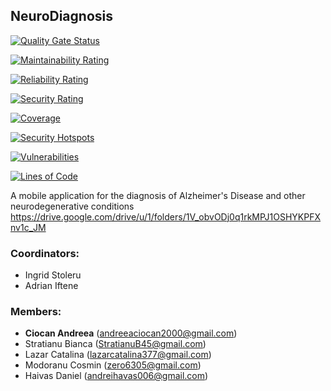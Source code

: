 ## NeuroDiagnosis

[![Quality Gate Status](https://sonarqubeneurodiagnosis.azurewebsites.net/api/project_badges/measure?project=NeuroDiagnosis&metric=alert_status&token=0c713ec5a9b02c3215ad5edbc291ffca11bb47ed)](https://sonarqubeneurodiagnosis.azurewebsites.net/dashboard?id=NeuroDiagnosis)

[![Maintainability Rating](https://sonarqubeneurodiagnosis.azurewebsites.net/api/project_badges/measure?project=NeuroDiagnosis&metric=sqale_rating&token=0c713ec5a9b02c3215ad5edbc291ffca11bb47ed)](https://sonarqubeneurodiagnosis.azurewebsites.net/dashboard?id=NeuroDiagnosis)

[![Reliability Rating](https://sonarqubeneurodiagnosis.azurewebsites.net/api/project_badges/measure?project=NeuroDiagnosis&metric=reliability_rating&token=0c713ec5a9b02c3215ad5edbc291ffca11bb47ed)](https://sonarqubeneurodiagnosis.azurewebsites.net/dashboard?id=NeuroDiagnosis)

[![Security Rating](https://sonarqubeneurodiagnosis.azurewebsites.net/api/project_badges/measure?project=NeuroDiagnosis&metric=security_rating&token=0c713ec5a9b02c3215ad5edbc291ffca11bb47ed)](https://sonarqubeneurodiagnosis.azurewebsites.net/dashboard?id=NeuroDiagnosis)

[![Coverage](https://sonarqubeneurodiagnosis.azurewebsites.net/api/project_badges/measure?project=NeuroDiagnosis&metric=coverage&token=0c713ec5a9b02c3215ad5edbc291ffca11bb47ed)](https://sonarqubeneurodiagnosis.azurewebsites.net/dashboard?id=NeuroDiagnosis)

[![Security Hotspots](https://sonarqubeneurodiagnosis.azurewebsites.net/api/project_badges/measure?project=NeuroDiagnosis&metric=security_hotspots&token=0c713ec5a9b02c3215ad5edbc291ffca11bb47ed)](https://sonarqubeneurodiagnosis.azurewebsites.net/dashboard?id=NeuroDiagnosis)

[![Vulnerabilities](https://sonarqubeneurodiagnosis.azurewebsites.net/api/project_badges/measure?project=NeuroDiagnosis&metric=vulnerabilities&token=0c713ec5a9b02c3215ad5edbc291ffca11bb47ed)](https://sonarqubeneurodiagnosis.azurewebsites.net/dashboard?id=NeuroDiagnosis)

[![Lines of Code](https://sonarqubeneurodiagnosis.azurewebsites.net/api/project_badges/measure?project=NeuroDiagnosis&metric=ncloc&token=0c713ec5a9b02c3215ad5edbc291ffca11bb47ed)](https://sonarqubeneurodiagnosis.azurewebsites.net/dashboard?id=NeuroDiagnosis)


A mobile application for the diagnosis of Alzheimer's Disease and other neurodegenerative conditions
https://drive.google.com/drive/u/1/folders/1V_obvODj0q1rkMPJ1OSHYKPFXnv1c_JM
### Coordinators: 
* Ingrid Stoleru
* Adrian Iftene

### Members:
* **Ciocan Andreea** ([andreeaciocan2000@gmail.com](mailto:andreeaciocan2000@gmail.com))
* Stratianu Bianca ([StratianuB45@gmail.com](mailto:StratianuB45@gmail.com))
* Lazar Catalina ([lazarcatalina377@gmail.com](mailto:lazarcatalina377@gmail.com))
* Modoranu Cosmin ([zero6305@gmail.com](mailto:zero6305@gmail.com))
* Haivas Daniel ([andreihavas006@gmail.com](mailto:andreihavas006@gmail.com))

